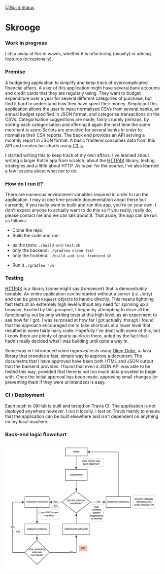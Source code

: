 [![Build Status](https://travis-ci.org/forty9er/skrooge.svg?branch=master)](https://travis-ci.org/forty9er/skrooge)

# Skrooge

### Work in progress
I chip away at this in waves, whether it is refactoring (usually) or adding features (occasionally). 

### Premise
A budgeting application to simplify and keep track of overcomplicated financial affairs. A user of this application might have several bank accounts and credit cards that they are regularly using. They want to budget expenditure over a year for several different categories of purchase, but find it hard to understand how they have spent their money.
Simply put this application allows the user to input normalised CSVs from several banks, an annual budget specified in JSON format, and categorise transactions on the CSVs. Categorisation suggestions are made, fairly crudely perhaps, by storing each categorisation and offering it again the next time the same merchant is seen.
Scripts are provided for several banks in order to normalise their CSV reports.
The back end provides an API serving a monthly report in JSON format. A basic frontend consumes data from this API and creates bar charts using [C3.js](https://c3js.org/).

I started writing this to keep track of my own affairs. I've learned about writing a larger Kotlin app from scratch, about the [HTTP4K](https://www.http4k.org/) library, testing strategies and a little about HTTP. As is par for the course, I've also learned a few lessons about what *not* to do.

### How do I run it?
There are numerous environment variables required in order to run the application. I may at one time provide documentation about these but currently, if you really want to build and run this app, you're on your own. I don't expect anyone to actually want to do this so if you really, really do, please contact me and we can talk about it. That aside, the app can be run as follows:

* Clone the repo
* Build the code and run: 
- *all* the tests: `./build-and-test.sh`
- only the backend: `./gradlew clean test`
- only the frontend: `./build-and-test-frontend.sh`
* Run it `./gradlew run`

### Testing
[HTTP4K](https://www.http4k.org/) is a library (some might say *framework*) that is demonstrably testable. An entire application can be started without a server (i.e. Jetty) and can be given `Request` objects to handle directly. This means lightning fast tests at an extremely high level without any need for spinning up a browser. Excited by this prospect, I began by attempting to drive all the functionality out by only writing tests at this high level, as an experiment to see how far I got. I was surprised at how far I got actually, though I found that the approach encouraged me to take shortcuts at a lower level that resulted in some fairly hairy code. Hopefully I've dealt with some of this, but I know there are plenty of gnarly quirks in there, aided by the fact that I hadn't really decided what I was building until quite a way in. 

Some way in I introduced some *approval* tests using [Okey-Doke](https://github.com/dmcg/okey-doke), a Java library that provides a fast, simple way to approve a document. The documents that I have approved have been both HTML and JSON output that the backend provides. I found that even a JSON API was able to be tested this way, provided that there is not too much data provided to begin with. Once the initial approval has been made, approving small changes (or preventing them if they were unintended) is easy.

### CI / Deployment
Each push to GitHub is built and tested on Travis CI. The application is not deployed anywhere however, I run it locally. I test on Travis mainly to ensure that the application can be built elsewhere and isn't dependent on anything on my local machine.

### Back-end logic flowchart

![backend-logic-flowchart](skrooge-logic-flowchart.jpg)
